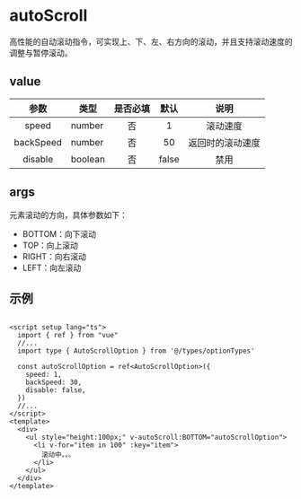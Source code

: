 # autoScroll

高性能的自动滚动指令，可实现上、下、左、右方向的滚动，并且支持滚动速度的调整与暂停滚动。

## value

|    参数     | 类型      | 是否必填 |  默认   |    说明    |
|:---------:|---------|:----:|:-----:|:--------:|
|   speed   | number  |  否   |   1   |   滚动速度   |
| backSpeed | number  |  否   |  50   | 返回时的滚动速度 |
|  disable  | boolean |  否   | false |    禁用    |

## args

元素滚动的方向，具体参数如下：

- BOTTOM：向下滚动
- TOP：向上滚动
- RIGHT：向右滚动
- LEFT：向左滚动

## 示例

```vue

<script setup lang="ts">
  import { ref } from "vue"
  //...
  import type { AutoScrollOption } from '@/types/optionTypes'

  const autoScrollOption = ref<AutoScrollOption>({
    speed: 1,
    backSpeed: 30,
    disable: false,
  })
  //...
</script>
<template>
  <div>
    <ul style="height:100px;" v-autoScroll:BOTTOM="autoScrollOption">
      <li v-for="item in 100" :key="item">
        滚动中。。。
      </li>
    </ul>
  </div>
</template>
```
